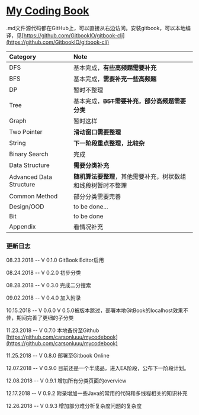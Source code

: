 # [My Coding Book](https://luj.gitbook.io/code/)

.md文件源代码都在GitHub上，可以直接从右边访问。安装gitbook，可以本地编译，见[https://github.com/GitbookIO/gitbook-cli](https://github.com/GitbookIO/gitbook-cli)

| Category | Note |
| :--- | :--- |
| DFS | 基本完成，**有些高频题需要补充** |
| BFS | 基本完成，**需要补充一些高频题** |
| DP | 暂时不整理 |
| Tree | 基本完成，~~**BST需要补充**~~**，部分高频题需要分类** |
| Graph | 暂时这样 |
| Two Pointer | **滑动窗口需要整理** |
| String | **下一阶段重点整理，比较杂** |
| Binary Search | 完成 |
| Data Structure | **需要分类补充** |
| Advanced Data Structure | **随机算法要整理**，其他需要补充，树状数组和线段树暂时不整理 |
| Common Method | 部分分类需要完善 |
| Design/OOD | to be done... |
| Bit | to be done |
| Appendix | 看情况补充 |

### **更新日志**

08.23.2018 -- V 0.1.0 GitBook Editor启用

08.24.2018 -- V 0.2.0 初步分类

08.28.2018 -- V 0.3.0 完成二分搜索

09.02.2018 -- V 0.4.0 加入附录

10.15.2018 -- V 0.6.0  V 0.5.0被版本跳过，部署本地GitBook的localhost效果不佳，期间完善了更细的子分类

11.23.2018 -- V 0.7.0 本地备份至Github [https://github.com/carsonluuu/mycodebook](https://github.com/carsonluuu/mycodebook)

11.25.2018 -- V 0.8.0 部署至Gitbook Online

12.07.2018 -- V 0.9.0 目前还是一个半成品，进入EA阶段，公布下一阶段计划。

12.08.2018 -- V 0.9.1 增加所有分类页面的overview

12.17.2018 -- V 0.9.2 附录增加一些Java的常用的代码和多线程相关的知识补充

12.26.2018 -- V 0.9.3 增加部分难分析复杂度问题的复杂度

